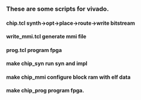 ### These are some scripts for vivado.
#### chip.tcl synth->opt->place->route->write bitstream
#### write_mmi.tcl generate mmi file
#### prog.tcl program fpga
#### make chip_syn run syn and impl
#### make chip_mmi configure block ram with elf data
#### make chip_prog program fpga.